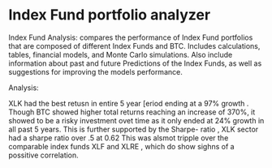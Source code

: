 # Index Fund portfolio analyzer


Index Fund Analysis:  compares the performance of Index Fund portfolios that are composed of different Index Funds and BTC. Includes calculations, tables, financial models, and Monte Carlo simulations. Also include information about past and future Predictions of the Index Funds, as well as suggestions for improving the models performance.

Analysis:

XLK had the best retusn in entire 5 year [eriod ending at a 97% growth . Though BTC showed higher total returns reaching an increase of 370%, it showed to be a risky investment ovet time as it only ended at 24% growth in all past 5 years. This is further supported by the Sharpe- ratio , XLK sector had a sharpe ratio over .5 at 0.62 This was alsmot tripple over the comparable index funds XLF and XLRE , which do show sighns of a possitive correlation. 
